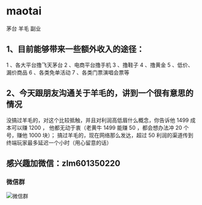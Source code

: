 # maotai
茅台 羊毛 副业 
## 1、目前能够带来一些额外收入的途径：

1 、各大平台撸飞天茅台
2 、电商平台撸手机
3 、撸鞋子
4 、撸黄金
5 、低价、漏价商品
6 、各类免单活动
7 、各类门票演唱会票等

## 2、今天跟朋友沟通关于羊毛的，讲到一个很有意思的情况

没搞过羊毛的，对这个比较抵触，并且对利润高低眉什么概念，你告诉他 1499 成本可以赚 1200 ，
他都无动于衷（老黄牛 1499 能赚 50 ，都会想办法冲 20 个号，赚他 1000 块）；
搞过羊毛的，现在网络那么发达，超过 50 利润的渠道传到终端玩家最多延迟一个小时（用心留意的话）

## 感兴趣加微信：zlm601350220
### 微信群
![微信群](https://github.com/zlm888/maotai/assets/141826839/11468bc6-ccc2-40d5-ac6e-43960eec2e2e)
